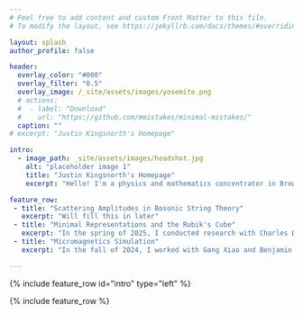 ```yaml
---
# Feel free to add content and custom Front Matter to this file.
# To modify the layout, see https://jekyllrb.com/docs/themes/#overriding-theme-defaults

layout: splash
author_profile: false

header:
  overlay_color: "#000"
  overlay_filter: "0.5"
  overlay_image: /_site/assets/images/yosemite.png
  # actions:
  #  - label: "Download"
  #    url: "https://github.com/mmistakes/minimal-mistakes/"
  caption: ""
# excerpt: "Justin Kingsnorth's Homepage"

intro:
  - image_path: _site/assets/images/headshot.jpg
    alt: "placeholder image 1"
    title: "Justin Kingsnorth's Homepage"
    excerpt: "Hello! I'm a physics and mathematics concentrator in Brown University's Class of 2026. My research interests are in high energy theory, with a focus on new mathematical formulations of scattering amplitudes. I've also done work in group theory, representation theory, and condensed matter simulation. Below, you can read about my projects from the last few years.<br /><br />In my free time, I like to read and play piano! I particularly admire Kurt Vonnegut and Cedar Walton."

feature_row:
 - title: "Scattering Amplitudes in Bosonic String Theory"
   excerpt: "Will fill this in later"
 - title: "Minimal Representations and the Rubik's Cube"
   excerpt: "In the spring of 2025, I conducted research with Charles Daly on minimal faithful representations of finite groups, with the Rubik's cube as our motivation. As a first step, we determined the group structures of the 2x2 and 3x3 Rubik's cubes and showed that the 2x2 cube group embeds inside that of the 3x3. We then found minimal real and complex representations of the cube groups, and we extended our results to split extensions by abelian groups where the complementary subgroup acts faithfully by permutations. You can read more about it in [our paper](https://www.mat.uniroma2.it/~eal/Wiles-Fermat.pdf)."
 - title: "Micromagnetics Simulation"
   excerpt: "In the fall of 2024, I worked with Gang Xiao and Benjamin Brown on increasing tunneling magnetoresistance in vortex-based magnetic tunnel junctions. Using the micromagnetics package mumax3, I ran simulations of the Xiao lab's MTJs to explore the effects of various fabrication parameters on TMR. I found that decreasing the thickness of the MTJ's free layer significantly improved its sensitivity, and I also achieved some promising results by placing several MTJs in tandem."

---
```


 {% include feature_row id="intro" type="left" %}

 {% include feature_row %}

